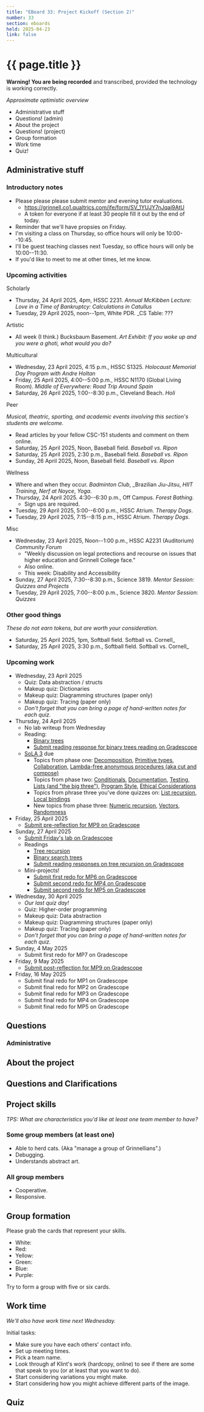 ```yaml
---
title: "EBoard 33: Project Kickoff (Section 2)"
number: 33
section: eboards
held: 2025-04-23
link: false
---
```

# {{ page.title }}

**Warning! You are being recorded** and transcribed, provided the technology
is working correctly.

_Approximate optimistic overview_

* Administrative stuff 
* Questions! (admin)
* About the project
* Questions! (project)
* Group formation
* Work time
* Quiz!

Administrative stuff
--------------------

### Introductory notes

* Please please please submit mentor and evening tutor evaluations.
    * <https://grinnell.co1.qualtrics.com/jfe/form/SV_1YUJY7nJqaj9AtU>
    * A token for everyone if at least 30 people fill it out by the
      end of today.
* Reminder that we'll have propsies on Friday.
* I'm visiting a class on Thursday, so office hours will only be
  10:00--10:45.
* I'll be guest teaching classes next Tuesday, so office hours will only
  be 10:00--11:30.
* If you'd like to meet to me at other times, let me know.

### Upcoming activities

Scholarly

* Thursday, 24 April 2025, 4pm, HSSC 2231.
  _Annual McKibben Lecture: Love in a Time of Bankruptcy: Calculations
   in Catullus_
* Tuesday, 29 April 2025, noon--1pm, White PDR.
  _CS Table: ??? 

Artistic

* All week (I think.) Bucksbaum Basement.
  _Art Exhibit: If you woke up and you were a ghoti, what would you do?_

Multicultural

* Wednesday, 23 April 2025, 4:15 p.m., HSSC S1325.
  _Holocaust Memorial Day Program with Andre Holtan_
* Friday, 25 April 2025, 4:00--5:00 p.m., HSSC N1170 (Global Living Room).
  _Middle of Everywhere: Road Trip Around Spain_
* Saturday, 26 April 2025, 1:00--8:30 p.m., Cleveland Beach.
  _Holi_

Peer

_Musical, theatric, sporting, and academic events involving this section's
students are welcome._

* Read articles by your fellow CSC-151 students and comment on them online.
* Saturday, 25 April 2025, Noon, Baseball field.
  _Baseball vs. Ripon_
* Saturday, 25 April 2025, 2:30 p.m., Baseball field.
  _Baseball vs. Ripon_
* Sunday, 26 April 2025, Noon, Baseball field.
  _Baseball vs. Ripon_

Wellness

* Where and when they occur.
  _Badminton Club_, _Brazilian Jiu-Jitsu, _HIIT Training_,
  _Nerf at Noyce_, _Yoga_.
* Thursday, 24 April 2025. 4:30--6:30 p.m., Off Campus.
  _Forest Bathing._
    * Sign ups are required.
* Tuesday, 29 April 2025, 5:00--6:00 p.m., HSSC Atrium.
  _Therapy Dogs_.
* Tuesday, 29 April 2025, 7:15--8:15 p.m., HSSC Atrium.
  _Therapy Dogs_.

Misc

* Wednesday, 23 April 2025, Noon--1:00 p.m., HSSC A2231 (Auditorium)
  _Community Forum_
    * "Weekly discussion on legal protections and recourse on issues 
      that higher education and Grinnell College face."
    * Also online.
    * This week: Disability and Accessibility
* Sunday, 27 April 2025, 7:30--8:30 p.m., Science 3819. 
  _Mentor Session: Quizzes and Projects_
* Tuesday, 29 April 2025, 7:00--8:00 p.m., Science 3820.
  _Mentor Session: Quizzes_

### Other good things

_These do not earn tokens, but are worth your consideration._

* Saturday, 25 April 2025, 1pm, Softball field.
  Softball vs. Cornell_ 
* Saturday, 25 April 2025, 3:30 p.m., Softball field.
  Softball vs. Cornell_ 

### Upcoming work

* Wednesday, 23 April 2025 
    * Quiz: Data abstraction / structs
    * Makeup quiz: Dictionaries
    * Makeup quiz: Diagramming structures (paper only)
    * Makeup quiz: Tracing (paper only)
    * _Don't forget that you can bring a page of hand-written notes for
      each quiz._
* Thursday, 24 April 2025
    * No lab writeup from Wednesday
    * Reading:
        * [Binary trees](../readings/trees-ex)
        * [Submit reading response for binary trees reading on Gradescope](https://www.gradescope.com/courses/948769/assignments/6127771)
    * [SoLA 3](../las) due
        * Topics from phase one: 
          [Decomposition](https://www.gradescope.com/courses/948769/assignments/6115453), 
          [Primitive types](https://www.gradescope.com/courses/948769/assignments/6115460),
          [Collaboration](https://www.gradescope.com/courses/948769/assignments/6115123),
          [Lambda-free anonymous procedures (aka cut and compose)](https://www.gradescope.com/courses/948769/assignments/6115471)
        * Topics from phase two: 
          [Conditionals](https://www.gradescope.com/courses/948769/assignments/6115491), 
          [Documentation](https://www.gradescope.com/courses/948769/assignments/6115479), 
          [Testing](https://www.gradescope.com/courses/948769/assignments/6115536),
          [Lists (and "the big three")](https://www.gradescope.com/courses/948769/assignments/6115524),
          [Program Style](https://www.gradescope.com/courses/948769/assignments/6115543), 
          [Ethical Considerations](https://www.gradescope.com/courses/948769/assignments/6115122)
        * Topics from phrase three you've done quizzes on: 
          [List recursion](https://www.gradescope.com/courses/948769/assignments/6115644),
          [Local bindings](https://www.gradescope.com/courses/948769/assignments/6115642)
        * New topics from phase three: 
          [Numeric recursion](https://www.gradescope.com/courses/948769/assignments/6115757), 
          [Vectors](https://www.gradescope.com/courses/948769/assignments/6115682), 
          [Randomness](https://www.gradescope.com/courses/948769/assignments/6115783)
* Friday, 25 April 2025
    * [Submit pre-reflection for MP9 on Gradescope](https://www.gradescope.com/courses/948769/assignments/6127773)
* Sunday, 27 April 2025
    * [Submit Friday's lab on Gradescope](https://www.gradescope.com/courses/948769/assignments/6127771)
    * Readings
        * [Tree recursion](../readings/tree-recursion)
        * [Binary search trees](../readings/binary-search-trees)
        * [Submit reading responses on tree recursion on Gradescope](https://www.gradescope.com/courses/948769/assignments/6127874)
    * Mini-projects!
        * [Submit first redo for MP6 on Gradescope](https://www.gradescope.com/courses/948769/assignments/6097560)
        * [Submit second redo for MP4 on Gradescope](https://www.gradescope.com/courses/948769/assignments/6045580)
        * [Submit second redo for MP5 on Gradescope](https://www.gradescope.com/courses/948769/assignments/6045581)
* Wednesday, 30 April 2025
    * _Our last quiz day!_
    * Quiz: Higher-order programming
    * Makeup quiz: Data abstraction
    * Makeup quiz: Diagramming structures (paper only)
    * Makeup quiz: Tracing (paper only)
    * _Don't forget that you can bring a page of hand-written notes for
      each quiz._
* Sunday, 4 May 2025
    * Submit first redo for MP7 on Gradescope
* Friday, 9 May 2025
    * [Submit post-reflection for MP9 on Gradescope](https://www.gradescope.com/courses/948769/assignments/6127774)
* Friday, 16 May 2025
    * Submit final redo for MP1 on Gradescope
    * Submit final redo for MP2 on Gradescope
    * Submit final redo for MP3 on Gradescope
    * Submit final redo for MP4 on Gradescope
    * Submit final redo for MP5 on Gradescope

Questions
---------

### Administrative

About the project
-----------------

Questions and Clarifications
----------------------------

Project skills
--------------

_TPS: What are characteristics you'd like at least one team member to have?_

### Some group members (at least one)

* Able to herd cats. (Aka "manage a group of Grinnellians".)
* Debugging.
* Understands abstract art.

### All group members

* Cooperative.
* Responsive.

Group formation
---------------

Please grab the cards that represent your skills.

* White:
* Red:
* Yellow:
* Green:
* Blue:
* Purple:

Try to form a group with five or six cards.

Work time
---------

_We'll also have work time next Wednesday._

Initial tasks:

* Make sure you have each others' contact info.
* Set up meeting times.
* Pick a team name.
* Look through af Klint's work (hardcopy, online) to see if there are
  some that speak to you (or at least that you want to do).
* Start considering variations you might make.
* Start considering how you might achieve different parts of the image.

Quiz
----
